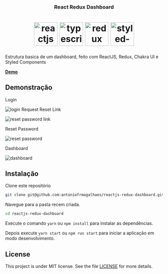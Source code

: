 


<h3 align="center">
  React Redux Dashboard
</h3>

<h1 align="center">
    <img alt="reactjs" src="https://user-images.githubusercontent.com/49319968/98042610-3c8f8400-1dfa-11eb-8d83-a6f62ef7442c.png" width="75" />
    <img alt="typescript" src="https://user-images.githubusercontent.com/49319968/98042676-56c96200-1dfa-11eb-9302-9c9f53df5610.png" width="75" />
    <img alt="redux" src="https://user-images.githubusercontent.com/49319968/98042092-554b6a00-1df9-11eb-9a29-e2e44839bf6d.png" width="75" />
    <img alt="styled-components" src="https://user-images.githubusercontent.com/49319968/98042558-27b2f080-1dfa-11eb-8754-60c04e11c61f.png" width="75" />
</h1>

<p>Estrutura basica de um dashboard, feito com ReactJS, Redux, Chakra UI e Styled Components</p>


<p>
  <a href="https://reactjs-redux-dashboard.vercel.app" target="_blank" ref="noreferrer"><strong>Demo</strong></a>
</p>

## Demonstração

Login

![login](https://user-images.githubusercontent.com/49319968/100270285-3b033880-2f2e-11eb-85bb-be5d26161d94.png)
Request Reset Link

![reset password link](https://user-images.githubusercontent.com/49319968/100270392-6554f600-2f2e-11eb-8888-f73a4418c4e6.png)


Reset Password

![reset password](https://user-images.githubusercontent.com/49319968/100270332-4c4c4500-2f2e-11eb-9b0d-a5aef06770a2.png)


Dashboard

![dashboard](https://user-images.githubusercontent.com/49319968/100270241-2757d200-2f2e-11eb-9239-94e84f621e25.png)

## Instalação

Clone este repositório
```sh
git clone git@github.com:antoniofrmagalhaes/reactjs-redux-dashboard.git
```
Navegue para a pasta recem criada.
```sh
cd reactjs-redux-dashboard
```
Execute o comando `yarn` ou `npm install` para instalar as dependências.

Depois execute  `yarn start` ou `npm run start` para iniciar a aplicação em modo desenvolvimento.

## License

This project is under MIT license. See the file [LICENSE](LICENSE.md) for more details.
